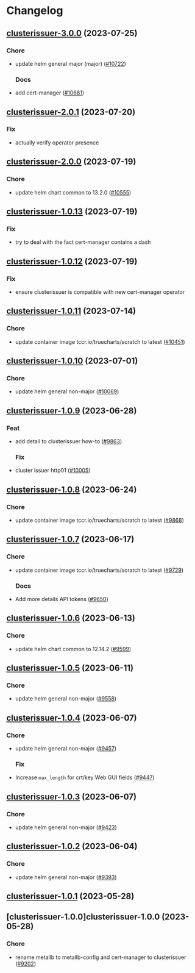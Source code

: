 # Changelog



## [clusterissuer-3.0.0](https://github.com/truecharts/charts/compare/clusterissuer-2.0.1...clusterissuer-3.0.0) (2023-07-25)

### Chore

- update helm general major (major) ([#10722](https://github.com/truecharts/charts/issues/10722))
  
  ### Docs

- add cert-manager ([#10681](https://github.com/truecharts/charts/issues/10681))
  
  


## [clusterissuer-2.0.1](https://github.com/truecharts/charts/compare/clusterissuer-2.0.0...clusterissuer-2.0.1) (2023-07-20)

### Fix

- actually verify operator presence
  
  


## [clusterissuer-2.0.0](https://github.com/truecharts/charts/compare/clusterissuer-1.0.13...clusterissuer-2.0.0) (2023-07-19)

### Chore

- update helm chart common to 13.2.0 ([#10555](https://github.com/truecharts/charts/issues/10555))
  
  


## [clusterissuer-1.0.13](https://github.com/truecharts/charts/compare/clusterissuer-1.0.12...clusterissuer-1.0.13) (2023-07-19)

### Fix

- try to deal with the fact cert-manager contains a dash
  
  


## [clusterissuer-1.0.12](https://github.com/truecharts/charts/compare/clusterissuer-1.0.11...clusterissuer-1.0.12) (2023-07-19)

### Fix

- ensure clusterissuer is compatible with new cert-manager operator
  
  


## [clusterissuer-1.0.11](https://github.com/truecharts/charts/compare/clusterissuer-1.0.10...clusterissuer-1.0.11) (2023-07-14)

### Chore

- update container image tccr.io/truecharts/scratch to latest ([#10451](https://github.com/truecharts/charts/issues/10451))
  
  


## [clusterissuer-1.0.10](https://github.com/truecharts/charts/compare/clusterissuer-1.0.9...clusterissuer-1.0.10) (2023-07-01)

### Chore

- update helm general non-major ([#10069](https://github.com/truecharts/charts/issues/10069))
  
  


## [clusterissuer-1.0.9](https://github.com/truecharts/charts/compare/clusterissuer-1.0.8...clusterissuer-1.0.9) (2023-06-28)

### Feat

- add detail to clusterissuer how-to ([#9863](https://github.com/truecharts/charts/issues/9863))
  
  ### Fix

- cluster issuer http01 ([#10005](https://github.com/truecharts/charts/issues/10005))
  
  


## [clusterissuer-1.0.8](https://github.com/truecharts/charts/compare/clusterissuer-1.0.7...clusterissuer-1.0.8) (2023-06-24)

### Chore

- update container image tccr.io/truecharts/scratch to latest ([#9868](https://github.com/truecharts/charts/issues/9868))
  
  


## [clusterissuer-1.0.7](https://github.com/truecharts/charts/compare/clusterissuer-1.0.6...clusterissuer-1.0.7) (2023-06-17)

### Chore

- update container image tccr.io/truecharts/scratch to latest ([#9729](https://github.com/truecharts/charts/issues/9729))
  
  ### Docs

- Add more details API tokens ([#9650](https://github.com/truecharts/charts/issues/9650))
  
  


## [clusterissuer-1.0.6](https://github.com/truecharts/charts/compare/clusterissuer-1.0.5...clusterissuer-1.0.6) (2023-06-13)

### Chore

- update helm chart common to 12.14.2 ([#9599](https://github.com/truecharts/charts/issues/9599))
  
  


## [clusterissuer-1.0.5](https://github.com/truecharts/charts/compare/clusterissuer-1.0.4...clusterissuer-1.0.5) (2023-06-11)

### Chore

- update helm general non-major ([#9558](https://github.com/truecharts/charts/issues/9558))
  
  


## [clusterissuer-1.0.4](https://github.com/truecharts/charts/compare/clusterissuer-1.0.3...clusterissuer-1.0.4) (2023-06-07)

### Chore

- update helm general non-major ([#9457](https://github.com/truecharts/charts/issues/9457))
  
  ### Fix

- Increase `max_length` for crt/key Web GUI fields ([#9447](https://github.com/truecharts/charts/issues/9447))
  
  


## [clusterissuer-1.0.3](https://github.com/truecharts/charts/compare/clusterissuer-1.0.2...clusterissuer-1.0.3) (2023-06-07)

### Chore

- update helm general non-major ([#9423](https://github.com/truecharts/charts/issues/9423))
  
  


## [clusterissuer-1.0.2](https://github.com/truecharts/charts/compare/clusterissuer-1.0.1...clusterissuer-1.0.2) (2023-06-04)

### Chore

- update helm general non-major ([#9393](https://github.com/truecharts/charts/issues/9393))
  
  


## [clusterissuer-1.0.1](https://github.com/truecharts/charts/compare/clusterissuer-1.0.0...clusterissuer-1.0.1) (2023-05-28)




## [clusterissuer-1.0.0]clusterissuer-1.0.0 (2023-05-28)

### Chore

- rename metallb to metallb-config and cert-manager to clusterissuer ([#9202](https://github.com/truecharts/charts/issues/9202))
  
  